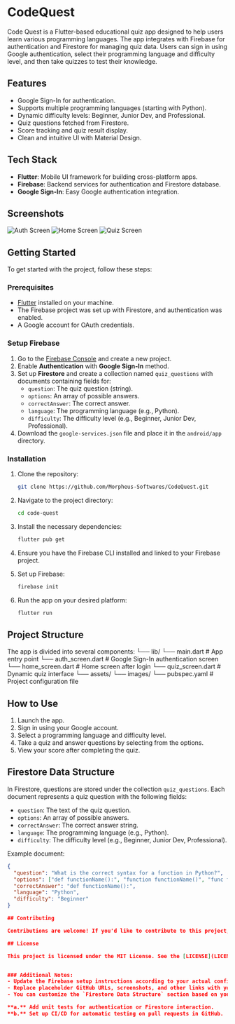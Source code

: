 # CodeQuest

Code Quest is a Flutter-based educational quiz app designed to help users learn various programming languages. The app integrates with Firebase for authentication and Firestore for managing quiz data. Users can sign in using Google authentication, select their programming language and difficulty level, and then take quizzes to test their knowledge.

## Features

- Google Sign-In for authentication.
- Supports multiple programming languages (starting with Python).
- Dynamic difficulty levels: Beginner, Junior Dev, and Professional.
- Quiz questions fetched from Firestore.
- Score tracking and quiz result display.
- Clean and intuitive UI with Material Design.

## Tech Stack

- **Flutter**: Mobile UI framework for building cross-platform apps.
- **Firebase**: Backend services for authentication and Firestore database.
- **Google Sign-In**: Easy Google authentication integration.

## Screenshots

![Auth Screen](screenshots/auth_screen.png)
![Home Screen](screenshots/home_screen.png)
![Quiz Screen](screenshots/quiz_screen.png)

## Getting Started

To get started with the project, follow these steps:

### Prerequisites

- [Flutter](https://flutter.dev/) installed on your machine.
- The Firebase project was set up with Firestore, and authentication was enabled.
- A Google account for OAuth credentials.

### Setup Firebase

1. Go to the [Firebase Console](https://console.firebase.google.com/) and create a new project.
2. Enable **Authentication** with **Google Sign-In** method.
3. Set up **Firestore** and create a collection named `quiz_questions` with documents containing fields for:
   - `question`: The quiz question (string).
   - `options`: An array of possible answers.
   - `correctAnswer`: The correct answer.
   - `language`: The programming language (e.g., Python).
   - `difficulty`: The difficulty level (e.g., Beginner, Junior Dev, Professional).
4. Download the `google-services.json` file and place it in the `android/app` directory.

### Installation

1. Clone the repository:

    ```bash
    git clone https://github.com/Morpheus-Softwares/CodeQuest.git
    ```

2. Navigate to the project directory:

    ```bash
    cd code-quest
    ```

3. Install the necessary dependencies:

    ```bash
    flutter pub get
    ```

4. Ensure you have the Firebase CLI installed and linked to your Firebase project.

5. Set up Firebase:

    ```bash
    firebase init
    ```

6. Run the app on your desired platform:

    ```bash
    flutter run
    ```

## Project Structure

The app is divided into several components:
└── lib/
    └── main.dart # App entry point
    └── auth_screen.dart # Google Sign-In authentication screen
    └── home_screen.dart # Home screen after login
    └── quiz_screen.dart # Dynamic quiz interface
└── assets/
    └── images/
└── pubspec.yaml # Project configuration file


## How to Use

1. Launch the app.
2. Sign in using your Google account.
3. Select a programming language and difficulty level.
4. Take a quiz and answer questions by selecting from the options.
5. View your score after completing the quiz.

## Firestore Data Structure

In Firestore, questions are stored under the collection `quiz_questions`. Each document represents a quiz question with the following fields:

- `question`: The text of the quiz question.
- `options`: An array of possible answers.
- `correctAnswer`: The correct answer string.
- `language`: The programming language (e.g., Python).
- `difficulty`: The difficulty level (e.g., Beginner, Junior Dev, Professional).

Example document:

```json
{
  "question": "What is the correct syntax for a function in Python?",
  "options": ["def functionName():", "function functionName()", "func functionName()"],
  "correctAnswer": "def functionName():",
  "language": "Python",
  "difficulty": "Beginner"
}

## Contributing

Contributions are welcome! If you'd like to contribute to this project, please fork the repository and make changes as you'd like. Submit a pull request for review.

## License

This project is licensed under the MIT License. See the [LICENSE](LICENSE) file for more details.


### Additional Notes:
- Update the Firebase setup instructions according to your actual configuration.
- Replace placeholder GitHub URLs, screenshots, and other links with your real content.
- You can customize the `Firestore Data Structure` section based on your actual quiz schema.

**a.** Add unit tests for authentication or Firestore interaction.  
**b.** Set up CI/CD for automatic testing on pull requests in GitHub.
